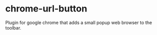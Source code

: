 chrome-url-button
=================

Plugin for google chrome that adds a small popup web browser to the toolbar.